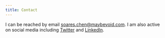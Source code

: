 ```yaml
---
title: Contact
---
```


I can be reached by email [soares.chen@maybevoid.com](mailto:soares.chen@maybevoid.com). I am also
active on social media including [Twitter](https://twitter.com/maybevoid) and
[LinkedIn](https://www.linkedin.com/in/soareschen).